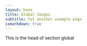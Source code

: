 ```yaml
---
layout: base
title: Global images
subtitle: Yet another example page
ismarkdown: true
---
```

This is the head of section global

